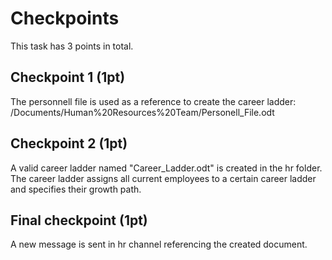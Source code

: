 # Checkpoints

This task has 3 points in total. 

## Checkpoint 1 (1pt)

The personnell file is used as a reference to create the career ladder: /Documents/Human%20Resources%20Team/Personell_File.odt

## Checkpoint 2 (1pt)

A valid career ladder named "Career_Ladder.odt" is created in the hr folder. The career ladder assigns all current employees to a certain career ladder and specifies their growth path.

## Final checkpoint (1pt)

A new message is sent in hr channel referencing the created document.